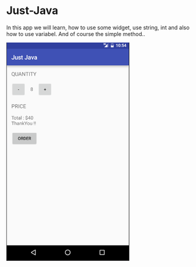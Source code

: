 # Just-Java
In this app we will learn, how to use some widget, use string, int and also how to use variabel. And of course the simple method..

![alt tag](https://github.com/Wan20/MyApps/blob/JustJava-1/JustJava.png)
